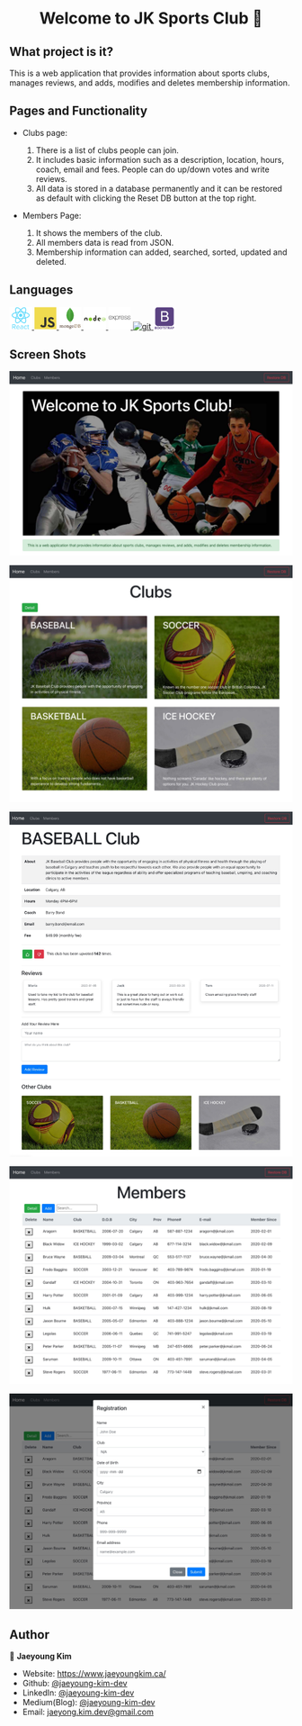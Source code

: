<h1 align="center">Welcome to JK Sports Club 👋</h1>

## What project is it?

This is a web application that provides information about sports clubs, manages reviews, and adds, modifies and deletes membership information.

## Pages and Functionality

- Clubs page:

  1. There is a list of clubs people can join.
  2. It includes basic information such as a description, location, hours, coach, email and fees. People can do up/down votes and write reviews.
  3. All data is stored in a database permanently and it can be restored as default with clicking the Reset DB button at the top right.

- Members Page:
  1. It shows the members of the club.
  2. All members data is read from JSON.
  3. Membership information can added, searched, sorted, updated and deleted.

## Languages

<p align="left"> <a href="https://reactjs.org/" target="_blank"> <img src="https://raw.githubusercontent.com/devicons/devicon/master/icons/react/react-original-wordmark.svg" alt="react" width="40" height="40"/> </a>   <a href="https://developer.mozilla.org/en-US/docs/Web/JavaScript" target="_blank"> <img src="https://raw.githubusercontent.com/devicons/devicon/master/icons/javascript/javascript-original.svg" alt="javascript" width="40" height="40"/> </a> <a href="https://www.mongodb.com/" target="_blank"> <img src="https://raw.githubusercontent.com/devicons/devicon/master/icons/mongodb/mongodb-original-wordmark.svg" alt="mongodb" width="40" height="40"/> </a> <a href="https://nodejs.org" target="_blank"> <img src="https://raw.githubusercontent.com/devicons/devicon/master/icons/nodejs/nodejs-original-wordmark.svg" alt="nodejs" width="40" height="40"/> </a> <a href="https://expressjs.com" target="_blank"> <img src="https://raw.githubusercontent.com/devicons/devicon/master/icons/express/express-original-wordmark.svg" alt="express" width="40" height="40"/> </a> <a href="https://git-scm.com/" target="_blank"> <img src="https://www.vectorlogo.zone/logos/git-scm/git-scm-icon.svg" alt="git" width="40" height="40"/> </a><a href="https://getbootstrap.com" target="_blank"> <img src="https://raw.githubusercontent.com/devicons/devicon/master/icons/bootstrap/bootstrap-plain-wordmark.svg" alt="bootstrap" width="40" height="40"/> </a> </p>

## Screen Shots

![screenshot1](./screenshots/screenshot1.jpg?raw=true)

![screenshot2](./screenshots/screenshot2.jpg?raw=true)

![screenshot3](./screenshots/screenshot3.jpg?raw=true)

![screenshot4](./screenshots/screenshot4.jpg?raw=true)

![screenshot5](./screenshots/screenshot5.jpg?raw=true)

## Author

👤 **Jaeyoung Kim**

- Website: https://www.jaeyoungkim.ca/
- Github: [@jaeyoung-kim-dev](https://github.com/jaeyoung-kim-dev)
- LinkedIn: [@jaeyoung-kim-dev](https://www.linkedin.com/in/jaeyoung-kim-dev/)
- Medium(Blog): [@jaeyoung-kim-dev](https://jaeyoung-kim-dev.medium.com/)
- Email: jaeyong.kim.dev@gmail.com
